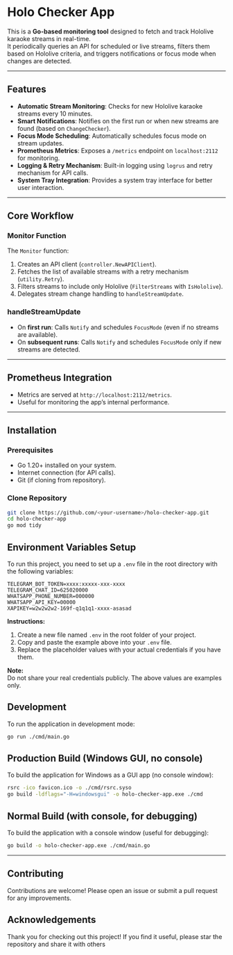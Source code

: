 # Holo Checker App

This is a **Go-based monitoring tool** designed to fetch and track Hololive karaoke streams in real-time.  
It periodically queries an API for scheduled or live streams, filters them based on Hololive criteria, and triggers notifications or focus mode when changes are detected.

---

## **Features**

- **Automatic Stream Monitoring**: Checks for new Hololive karaoke streams every 10 minutes.
- **Smart Notifications**: Notifies on the first run or when new streams are found (based on `ChangeChecker`).
- **Focus Mode Scheduling**: Automatically schedules focus mode on stream updates.
- **Prometheus Metrics**: Exposes a `/metrics` endpoint on `localhost:2112` for monitoring.
- **Logging & Retry Mechanism**: Built-in logging using `logrus` and retry mechanism for API calls.
- **System Tray Integration**: Provides a system tray interface for better user interaction.

---

## **Core Workflow**

### **Monitor Function**

The `Monitor` function:

1. Creates an API client (`controller.NewAPIClient`).
2. Fetches the list of available streams with a retry mechanism (`utility.Retry`).
3. Filters streams to include only Hololive (`FilterStreams` with `IsHololive`).
4. Delegates stream change handling to `handleStreamUpdate`.

### **handleStreamUpdate**

- On **first run**: Calls `Notify` and schedules `FocusMode` (even if no streams are available).
- On **subsequent runs**: Calls `Notify` and schedules `FocusMode` only if new streams are detected.

---

## **Prometheus Integration**

- Metrics are served at `http://localhost:2112/metrics`.
- Useful for monitoring the app’s internal performance.

---

## **Installation**

### **Prerequisites**

- Go 1.20+ installed on your system.
- Internet connection (for API calls).
- Git (if cloning from repository).

### **Clone Repository**

```bash
git clone https://github.com/<your-username>/holo-checker-app.git
cd holo-checker-app
go mod tidy
```

## Environment Variables Setup

To run this project, you need to set up a `.env` file in the root directory with the following variables:

```env
TELEGRAM_BOT_TOKEN=xxxx:xxxxx-xxx-xxxx
TELEGRAM_CHAT_ID=625020000
WHATSAPP_PHONE_NUMBER=000000
WHATSAPP_API_KEY=00000
XAPIKEY=w2w2w2w2-169f-q1q1q1-xxxx-asasad
```

**Instructions:**

1. Create a new file named `.env` in the root folder of your project.
2. Copy and paste the example above into your `.env` file.
3. Replace the placeholder values with your actual credentials if you have them.

**Note:**  
Do not share your real credentials publicly. The above values are examples only.

## Development

To run the application in development mode:

```sh
go run ./cmd/main.go
```

## Production Build (Windows GUI, no console)

To build the application for Windows as a GUI app (no console window):

```sh
rsrc -ico favicon.ico -o ./cmd/rsrc.syso
go build -ldflags="-H=windowsgui" -o holo-checker-app.exe ./cmd
```

## Normal Build (with console, for debugging)

To build the application with a console window (useful for debugging):

```sh
go build -o holo-checker-app.exe ./cmd/main.go
```

---

## Contributing

Contributions are welcome! Please open an issue or submit a pull request for any improvements.

## Acknowledgements

Thank you for checking out this project! If you find it  useful, please star the repository and share it with others
